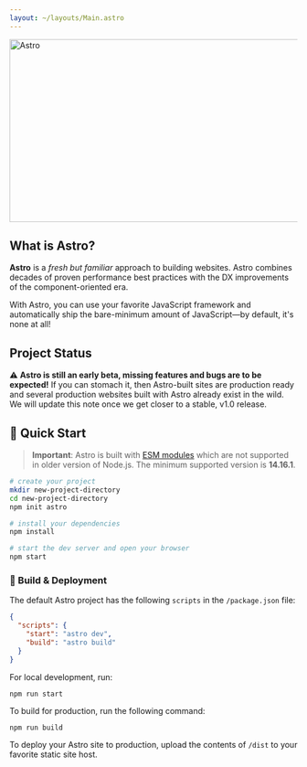 ```yaml
---
layout: ~/layouts/Main.astro
---
```



<img src="https://github.com/snowpackjs/astro/blob/main/assets/social/banner.png?raw=true" alt="Astro" width="638" height="320" >

## What is Astro?

**Astro** is a _fresh but familiar_ approach to building websites. Astro combines decades of proven performance best practices with the DX improvements of the component-oriented era.

With Astro, you can use your favorite JavaScript framework and automatically ship the bare-minimum amount of JavaScript—by default, it's none at all!

## Project Status

⚠️ **Astro is still an early beta, missing features and bugs are to be expected!** If you can stomach it, then Astro-built sites are production ready and several production websites built with Astro already exist in the wild. We will update this note once we get closer to a stable, v1.0 release.

## 🔧 Quick Start

> __Important__: Astro is built with [ESM modules](https://nodejs.org/api/esm.html) which are not supported in older version of Node.js. The minimum supported version is __14.16.1__.

```bash
# create your project
mkdir new-project-directory
cd new-project-directory
npm init astro

# install your dependencies
npm install

# start the dev server and open your browser
npm start
```  

### 🚀 Build & Deployment

The default Astro project has the following `scripts` in the `/package.json` file:

```json
{
  "scripts": {
    "start": "astro dev",
    "build": "astro build"
  }
}
```

For local development, run:

```
npm run start
```

To build for production, run the following command:

```
npm run build
```

To deploy your Astro site to production, upload the contents of `/dist` to your favorite static site host.
